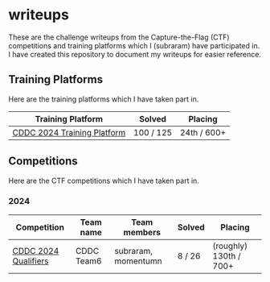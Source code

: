 # writeups
These are the challenge writeups from the Capture-the-Flag (CTF) competitions and training platforms which I (subraram) have participated in. I have created this repository to document my writeups for easier reference.

## Training Platforms
Here are the training platforms which I have taken part in.

|Training Platform|Solved|Placing|
|-----------------|------|-------|
|[CDDC 2024 Training Platform](CDDC%202024/Training%20Platform)|100 / 125|24th / 600+|

## Competitions
Here are the CTF competitions which I have taken part in.

### 2024
|Competition|Team name|Team members|Solved|Placing|
|-----------|---------|------------|------|-------|
|[CDDC 2024 Qualifiers](CDDC%202024/Qualifiers)|CDDC Team6|subraram, momentumn|8 / 26|(roughly) 130th / 700+|
